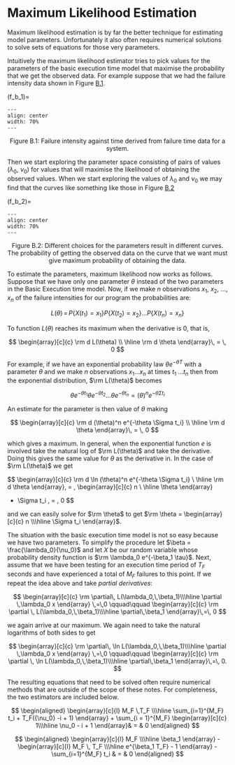 # Maximum Likelihood Estimation

Maximum likelihood estimation is by far the better technique for estimating model parameters. Unfortunately it also often requires numerical solutions to solve sets of equations for those very parameters.

Intuitively the maximum likelihood estimator tries to pick values for the parameters of the basic execution time model that maximise the probability that we get the observed data. For example suppose that we had the failure intensity data shown in Figure [B.1](f_b_1).

(f_b_1)=
```{figure} figures/failure-intensity-data.png
---
align: center
width: 70%
---
```

<p style="text-align: center;">Figure B.1: Failure intensity against time derived from failure time data for a system.</p>

Then we start exploring the parameter space consisting of pairs of values $(\lambda_0,~\nu_0)$ for values that will maximise the likelihood of obtaining the observed values. When we start exploring the values of $\lambda_0$ and $\nu_0$ we may find that the curves like something like those in Figure [B.2](f_b_2)

(f_b_2)=
```{figure} figures/failure-intensity-estimates.png
---
align: center
width: 70%
---
```

<p style="text-align: center;">Figure B.2: Different choices for the parameters result in different curves. The probability of getting the observed data on the curve that we want must give maximum probability of obtaining the data.</p>

To estimate the parameters, maximum likelihood now works as follows. Suppose that we have only one parameter $\theta$ instead of the two parameters in the Basic Execution time model. Now, if we make $n$ observations $x_1$, $x_2$, ..., $x_n$ of the failure intensities for our program the probabilities are:

$$ L(\theta) \,=\, P\{X(t_1) = x_1\} P\{X(t_2) = x_2\} \ldots P\{X(t_n) = x_n\} $$

To function $L(\theta)$ reaches its maximum when the derivative is $0$, that is,

$$
\begin{array}[c]{c}
   \rm d L(\theta) \\ \hline \rm d \theta
  \end{array}\, = \, 0
$$

For example, if we have an exponential probability law $\theta e^{-\theta T}$ with a parameter $\theta$ and we make $n$ observations $x_1$...$x_n$ at times $t_1$ ...$t_n$ then from the exponential distribution, $\rm L(\theta)$ becomes 

$$ \theta e^{-\theta t_1} \theta e^{-\theta t_2}\ldots \theta e^{-\theta t_n} = (\theta)^n e^{-\theta \Sigma t_i} $$ 

An estimate for the parameter is then value of $\theta$ making 

$$
  \begin{array}[c]{c}
   \rm d  (\theta)^n e^{-\theta \Sigma t_i} \\ \hline \rm d \theta \end{array}\, = \, 0
$$ 

which gives a maximum. In general, when the exponential function $e$ is involved take the natural log of $\rm L(\theta)$ and take the derivative. Doing this gives the same value for $\theta$ as the derivative in. In the case of $\rm L(\theta)$ we get 

$$
  \begin{array}[c]{c} \rm d  \ln (\theta)^n e^{-\theta \Sigma t_i} \\ \hline \rm d \theta
  \end{array}\, = \, \begin{array}[c]{c} n \\ \hline \theta \end{array}
 - \Sigma t_i \, = \, 0
$$

and we can easily solve for $\rm \theta$ to get $\rm \theta = \begin{array}[c]{c} n \\\hline \Sigma t_i \end{array}$.

The situation with the basic execution time model is not so easy because we have two parameters. To simplify the procedure let $\beta = \frac{\lambda_0}{\nu_0}$ and let $X$ be our random variable whose probability density function is $\rm \lambda_0 e^{-\beta_1 \tau}$. Next, assume that we have been testing for an execution time period of $T_F$ seconds and have experienced a total of $M_F$ failures to this point. If we repeat the idea above and take *partial derivatives*: 

$$
  \begin{array}[c]{c}
    \rm \partial\, L(\lambda_0,\,\beta_1)\\\hline
    \partial \,\lambda_0 x
  \end{array} \,=\,0
  \qquad\qquad 
  \begin{array}[c]{c}
    \rm \partial \, L(\lambda_0,\,\beta_1)\\\hline
    \partial\,\beta_1
  \end{array}\,=\, 0
$$
  
we again arrive at our maximum. We again need to take the natural logarithms of both sides to get

$$
  \begin{array}[c]{c}
    \rm \partial\, \ln L(\lambda_0,\,\beta_1)\\\hline
    \partial \,\lambda_0 x
  \end{array} \,=\,0
  \qquad\qquad 
  \begin{array}[c]{c}
    \rm \partial \, \ln L(\lambda_0,\,\beta_1)\\\hline
    \partial\,\beta_1
  \end{array}\,=\, 0.
$$

The resulting equations that need to be solved often require numerical methods that are outside of the scope of these notes. For completeness, the two estimators are included below.

$$
\begin{aligned}
  \begin{array}[c]{l}
    M_F \,T_F \\\hline \sum_{i=1}^{M_F} t_i + T_F({\nu_0} -i + 1)
  \end{array} + \sum_{i = 1}^{M_F} 
  \begin{array}[c]{c} 1\\\hline \nu_0 - i + 1
  \end{array}& = & 0
\end{aligned}
$$

$$
\begin{aligned}
  \begin{array}[c]{l}
  M_F \\\hline \beta_1
  \end{array}  - 
  \begin{array}[c]{l} M_F \, T_F \\\hline e^{\beta_1 T_F} - 1 
  \end{array} - \sum_{i=1}^{M_F} t_i & = & 0
\end{aligned}
$$
